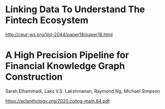 
# Linking Data To Understand The Fintech Ecosystem

http://ceur-ws.org/Vol-2044/paper18/paper18.html

# A High Precision Pipeline for Financial Knowledge Graph Construction

Sarah Elhammadi, Laks V.S. Lakshmanan, Raymond Ng, Michael Simpson

https://aclanthology.org/2020.coling-main.84.pdf
